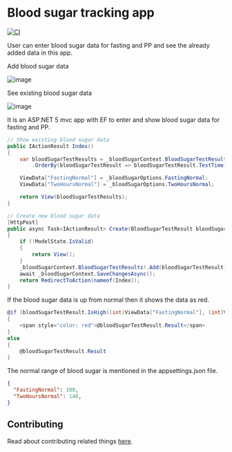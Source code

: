 # Blood sugar tracking app
[![CI](https://github.com/Arnab-Developer/BloodSugarTracking/actions/workflows/ci.yml/badge.svg)](https://github.com/Arnab-Developer/BloodSugarTracking/actions/workflows/ci.yml)

User can enter blood sugar data for fasting and PP and see the already added data in this app.

Add blood sugar data

![image](https://user-images.githubusercontent.com/3396447/113702889-be604200-96f7-11eb-9753-2245c65f8f52.png)

See existing blood sugar data

![image](https://user-images.githubusercontent.com/3396447/113703098-fc5d6600-96f7-11eb-9787-f8101220117f.png)

It is an ASP.NET 5 mvc app with EF to enter and show blood sugar data for fasting and PP. 

```c#
// Show existing blood sugar data
public IActionResult Index()
{
    var bloodSugarTestResults = _bloodSugarContext.BloodSugarTestResults
        .OrderBy(bloodSugarTestResult => bloodSugarTestResult.TestTime);

    ViewData["FastingNormal"] = _bloodSugarOptions.FastingNormal;
    ViewData["TwoHoursNormal"] = _bloodSugarOptions.TwoHoursNormal;

    return View(bloodSugarTestResults);
}

// Create new blood sugar data
[HttpPost]
public async Task<IActionResult> Create(BloodSugarTestResult bloodSugarTestResult)
{
    if (!ModelState.IsValid)
    {
        return View();
    }
    _bloodSugarContext.BloodSugarTestResults!.Add(bloodSugarTestResult);
    await _bloodSugarContext.SaveChangesAsync();
    return RedirectToAction(nameof(Index));
}
```

If the blood sugar data is up from normal then it shows the data as red.

```c#
@if (bloodSugarTestResult.IsHigh((int)ViewData["FastingNormal"], (int)ViewData["TwoHoursNormal"]))
{
    <span style="color: red">@bloodSugarTestResult.Result</span>
}
else
{
    @bloodSugarTestResult.Result
}
```

The normal range of blood sugar is mentioned in the appsettings.json file.

```json
{
  "FastingNormal": 100,
  "TwoHoursNormal": 140,
}
```

## Contributing

Read about contributing related things [here](https://github.com/Arnab-Developer/BloodSugarTracking/blob/main/CONTRIBUTING.md).
